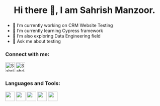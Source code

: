 <h1 align="center">Hi there 👋, I am Sahrish Manzoor.</h1>
<h3 align="center"></h3>

<!--
**Sahrish27/Sahrish27** is a ✨ _special_ ✨ repository because its `README.md` (this file) appears on your GitHub profile. 

Here are some ideas to get you started: -->

- 🔭 I’m currently working on CRM Website Testing
- 🌱 I’m currently learning Cypress framework
- 👯 I’m also exploring Data Engineering field
- 💬 Ask me about testing

<h3 align="left">Connect with me:</h3>
<a href="https://www.linkedin.com/in/sahrish-manzoor/">
  <img align="left" alt="Sahrish's Linkdein" width="30px" src="https://cdn.jsdelivr.net/npm/simple-icons@v3/icons/linkedin.svg" />
</a>
<a href="https://github.com/Sahrish27">
  <img align="left" alt="Sahrish's Github" width="30px" src="https://cdn.jsdelivr.net/npm/simple-icons@v3/icons/github.svg" />
</a></br>
<br>
<h3 align="left">Languages and Tools:</h3>
<code><img height="30" src="https://cdn.vox-cdn.com/thumbor/_AobZZDt_RVStktVR7mUZpBkovc=/0x0:640x427/1200x800/filters:focal(0x0:640x427)/cdn.vox-cdn.com/assets/1087137/java_logo_640.jpg"></code>
<code><img height="30" src="https://www.selenium.dev/images/selenium_logo_square_green.png"></code>
<code><img height="30" src="https://blog.knoldus.com/wp-content/uploads/2020/04/Blog9_featureImage.png"></code>
<code><img height="30" src="https://huddle.eurostarsoftwaretesting.com/wp-content/uploads/2018/10/pm-logo-vert.png"></code>
<code><img height="30" src="https://i0.wp.com/cdn-images-1.medium.com/max/800/1*KeuQ7uNalz2l4rBOyPAUpg.png?w=1180&ssl=1"></code>
</br>
</br>
    
